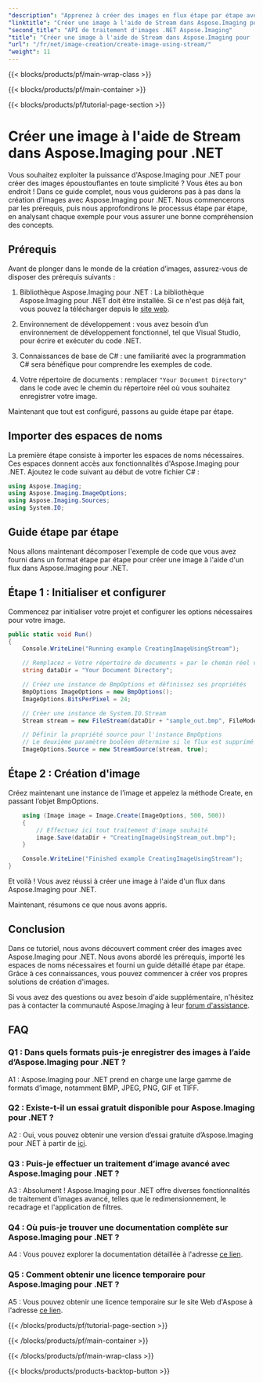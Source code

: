 ```yaml
---
"description": "Apprenez à créer des images en flux étape par étape avec Aspose.Imaging pour .NET. Guide complet, prérequis et FAQ inclus."
"linktitle": "Créer une image à l'aide de Stream dans Aspose.Imaging pour .NET"
"second_title": "API de traitement d'images .NET Aspose.Imaging"
"title": "Créer une image à l'aide de Stream dans Aspose.Imaging pour .NET"
"url": "/fr/net/image-creation/create-image-using-stream/"
"weight": 11
---
```


{{< blocks/products/pf/main-wrap-class >}}

{{< blocks/products/pf/main-container >}}

{{< blocks/products/pf/tutorial-page-section >}}

# Créer une image à l'aide de Stream dans Aspose.Imaging pour .NET

Vous souhaitez exploiter la puissance d'Aspose.Imaging pour .NET pour créer des images époustouflantes en toute simplicité ? Vous êtes au bon endroit ! Dans ce guide complet, nous vous guiderons pas à pas dans la création d'images avec Aspose.Imaging pour .NET. Nous commencerons par les prérequis, puis nous approfondirons le processus étape par étape, en analysant chaque exemple pour vous assurer une bonne compréhension des concepts.

## Prérequis

Avant de plonger dans le monde de la création d’images, assurez-vous de disposer des prérequis suivants :

1. Bibliothèque Aspose.Imaging pour .NET : La bibliothèque Aspose.Imaging pour .NET doit être installée. Si ce n'est pas déjà fait, vous pouvez la télécharger depuis le [site web](https://releases.aspose.com/imaging/net/).

2. Environnement de développement : vous avez besoin d’un environnement de développement fonctionnel, tel que Visual Studio, pour écrire et exécuter du code .NET.

3. Connaissances de base de C# : une familiarité avec la programmation C# sera bénéfique pour comprendre les exemples de code.

4. Votre répertoire de documents : remplacer `"Your Document Directory"` dans le code avec le chemin du répertoire réel où vous souhaitez enregistrer votre image.

Maintenant que tout est configuré, passons au guide étape par étape.

## Importer des espaces de noms

La première étape consiste à importer les espaces de noms nécessaires. Ces espaces donnent accès aux fonctionnalités d'Aspose.Imaging pour .NET. Ajoutez le code suivant au début de votre fichier C# :

```csharp
using Aspose.Imaging;
using Aspose.Imaging.ImageOptions;
using Aspose.Imaging.Sources;
using System.IO;
```

## Guide étape par étape

Nous allons maintenant décomposer l'exemple de code que vous avez fourni dans un format étape par étape pour créer une image à l'aide d'un flux dans Aspose.Imaging pour .NET.

## Étape 1 : Initialiser et configurer

Commencez par initialiser votre projet et configurer les options nécessaires pour votre image.

```csharp
public static void Run()
{
    Console.WriteLine("Running example CreatingImageUsingStream");

    // Remplacez « Votre répertoire de documents » par le chemin réel vers votre répertoire de documents.
    string dataDir = "Your Document Directory";

    // Créez une instance de BmpOptions et définissez ses propriétés
    BmpOptions ImageOptions = new BmpOptions();
    ImageOptions.BitsPerPixel = 24;

    // Créer une instance de System.IO.Stream
    Stream stream = new FileStream(dataDir + "sample_out.bmp", FileMode.Create);

    // Définir la propriété source pour l'instance BmpOptions
    // Le deuxième paramètre booléen détermine si le flux est supprimé une fois hors de portée
    ImageOptions.Source = new StreamSource(stream, true);
```

## Étape 2 : Création d'image

Créez maintenant une instance de l’image et appelez la méthode Create, en passant l’objet BmpOptions.

```csharp
    using (Image image = Image.Create(ImageOptions, 500, 500))
    {
        // Effectuez ici tout traitement d'image souhaité
        image.Save(dataDir + "CreatingImageUsingStream_out.bmp");
    }

    Console.WriteLine("Finished example CreatingImageUsingStream");
}
```

Et voilà ! Vous avez réussi à créer une image à l'aide d'un flux dans Aspose.Imaging pour .NET.

Maintenant, résumons ce que nous avons appris.

## Conclusion

Dans ce tutoriel, nous avons découvert comment créer des images avec Aspose.Imaging pour .NET. Nous avons abordé les prérequis, importé les espaces de noms nécessaires et fourni un guide détaillé étape par étape. Grâce à ces connaissances, vous pouvez commencer à créer vos propres solutions de création d'images.

Si vous avez des questions ou avez besoin d'aide supplémentaire, n'hésitez pas à contacter la communauté Aspose.Imaging à leur [forum d'assistance](https://forum.aspose.com/).

## FAQ

### Q1 : Dans quels formats puis-je enregistrer des images à l’aide d’Aspose.Imaging pour .NET ?

A1 : Aspose.Imaging pour .NET prend en charge une large gamme de formats d’image, notamment BMP, JPEG, PNG, GIF et TIFF.

### Q2 : Existe-t-il un essai gratuit disponible pour Aspose.Imaging pour .NET ?

A2 : Oui, vous pouvez obtenir une version d’essai gratuite d’Aspose.Imaging pour .NET à partir de [ici](https://releases.aspose.com/).

### Q3 : Puis-je effectuer un traitement d’image avancé avec Aspose.Imaging pour .NET ?

A3 : Absolument ! Aspose.Imaging pour .NET offre diverses fonctionnalités de traitement d'images avancé, telles que le redimensionnement, le recadrage et l'application de filtres.

### Q4 : Où puis-je trouver une documentation complète sur Aspose.Imaging pour .NET ?

A4 : Vous pouvez explorer la documentation détaillée à l'adresse [ce lien](https://reference.aspose.com/imaging/net/).

### Q5 : Comment obtenir une licence temporaire pour Aspose.Imaging pour .NET ?

A5 : Vous pouvez obtenir une licence temporaire sur le site Web d'Aspose à l'adresse [ce lien](https://purchase.aspose.com/temporary-license/).


{{< /blocks/products/pf/tutorial-page-section >}}

{{< /blocks/products/pf/main-container >}}

{{< /blocks/products/pf/main-wrap-class >}}

{{< blocks/products/products-backtop-button >}}